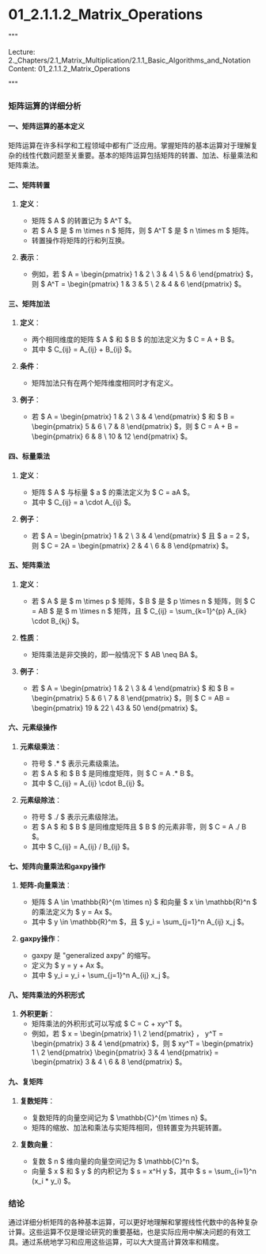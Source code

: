 # 01_2.1.1.2_Matrix_Operations

"""

Lecture: 2._Chapters/2.1_Matrix_Multiplication/2.1.1_Basic_Algorithms_and_Notation
Content: 01_2.1.1.2_Matrix_Operations

"""

### 矩阵运算的详细分析

#### 一、矩阵运算的基本定义

矩阵运算在许多科学和工程领域中都有广泛应用。掌握矩阵的基本运算对于理解复杂的线性代数问题至关重要。基本的矩阵运算包括矩阵的转置、加法、标量乘法和矩阵乘法。

#### 二、矩阵转置

1. **定义**：
   - 矩阵 $ A $ 的转置记为 $ A^T $。
   - 若 $ A $ 是 $ m \times n $ 矩阵，则 $ A^T $ 是 $ n \times m $ 矩阵。
   - 转置操作将矩阵的行和列互换。

2. **表示**：
   - 例如，若 $ A = \begin{pmatrix} 1 & 2 \\ 3 & 4 \\ 5 & 6 \end{pmatrix} $，则 $ A^T = \begin{pmatrix} 1 & 3 & 5 \\ 2 & 4 & 6 \end{pmatrix} $。

#### 三、矩阵加法

1. **定义**：
   - 两个相同维度的矩阵 $ A $ 和 $ B $ 的加法定义为 $ C = A + B $。
   - 其中 $ C_{ij} = A_{ij} + B_{ij} $。

2. **条件**：
   - 矩阵加法只有在两个矩阵维度相同时才有定义。

3. **例子**：
   - 若 $ A = \begin{pmatrix} 1 & 2 \\ 3 & 4 \end{pmatrix} $ 和 $ B = \begin{pmatrix} 5 & 6 \\ 7 & 8 \end{pmatrix} $，则 $ C = A + B = \begin{pmatrix} 6 & 8 \\ 10 & 12 \end{pmatrix} $。

#### 四、标量乘法

1. **定义**：
   - 矩阵 $ A $ 与标量 $ a $ 的乘法定义为 $ C = aA $。
   - 其中 $ C_{ij} = a \cdot A_{ij} $。

2. **例子**：
   - 若 $ A = \begin{pmatrix} 1 & 2 \\ 3 & 4 \end{pmatrix} $ 且 $ a = 2 $，则 $ C = 2A = \begin{pmatrix} 2 & 4 \\ 6 & 8 \end{pmatrix} $。

#### 五、矩阵乘法

1. **定义**：
   - 若 $ A $ 是 $ m \times p $ 矩阵，$ B $ 是 $ p \times n $ 矩阵，则 $ C = AB $ 是 $ m \times n $ 矩阵，且 $ C_{ij} = \sum_{k=1}^{p} A_{ik} \cdot B_{kj} $。

2. **性质**：
   - 矩阵乘法是非交换的，即一般情况下 $ AB \neq BA $。

3. **例子**：
   - 若 $ A = \begin{pmatrix} 1 & 2 \\ 3 & 4 \end{pmatrix} $ 和 $ B = \begin{pmatrix} 5 & 6 \\ 7 & 8 \end{pmatrix} $，则 $ C = AB = \begin{pmatrix} 19 & 22 \\ 43 & 50 \end{pmatrix} $。

#### 六、元素级操作

1. **元素级乘法**：
   - 符号 $ .* $ 表示元素级乘法。
   - 若 $ A $ 和 $ B $ 是同维度矩阵，则 $ C = A .* B $。
   - 其中 $ C_{ij} = A_{ij} \cdot B_{ij} $。

2. **元素级除法**：
   - 符号 $ ./ $ 表示元素级除法。
   - 若 $ A $ 和 $ B $ 是同维度矩阵且 $ B $ 的元素非零，则 $ C = A ./ B $。
   - 其中 $ C_{ij} = A_{ij} / B_{ij} $。

#### 七、矩阵向量乘法和gaxpy操作

1. **矩阵-向量乘法**：
   - 矩阵 $ A \in \mathbb{R}^{m \times n} $ 和向量 $ x \in \mathbb{R}^n $ 的乘法定义为 $ y = Ax $。
   - 其中 $ y \in \mathbb{R}^m $，且 $ y_i = \sum_{j=1}^n A_{ij} x_j $。

2. **gaxpy操作**：
   - gaxpy 是 "generalized axpy" 的缩写。
   - 定义为 $ y = y + Ax $。
   - 其中 $ y_i = y_i + \sum_{j=1}^n A_{ij} x_j $。

#### 八、矩阵乘法的外积形式

1. **外积更新**：
   - 矩阵乘法的外积形式可以写成 $ C = C + xy^T $。
   - 例如，若 $ x = \begin{pmatrix} 1 \\ 2 \end{pmatrix} $，$ y^T = \begin{pmatrix} 3 & 4 \end{pmatrix} $，则 $ xy^T = \begin{pmatrix} 1 \\ 2 \end{pmatrix} \begin{pmatrix} 3 & 4 \end{pmatrix} = \begin{pmatrix} 3 & 4 \\ 6 & 8 \end{pmatrix} $。

#### 九、复矩阵

1. **复数矩阵**：
   - 复数矩阵的向量空间记为 $ \mathbb{C}^{m \times n} $。
   - 矩阵的缩放、加法和乘法与实矩阵相同，但转置变为共轭转置。

2. **复数向量**：
   - 复数 $ n $ 维向量的向量空间记为 $ \mathbb{C}^n $。
   - 向量 $ x $ 和 $ y $ 的内积记为 $ s = x^H y $，其中 $ s = \sum_{i=1}^n (x_i * y_i) $。

### 结论

通过详细分析矩阵的各种基本运算，可以更好地理解和掌握线性代数中的各种复杂计算。这些运算不仅是理论研究的重要基础，也是实际应用中解决问题的有效工具。通过系统地学习和应用这些运算，可以大大提高计算效率和精度。